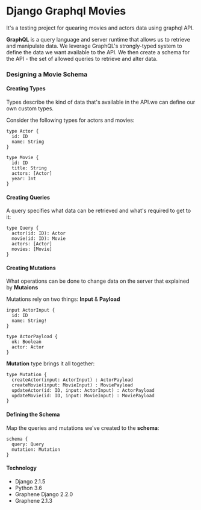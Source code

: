 # Django Graphql Movies
It's a testing project for quearing movies and actors data using graphql API. 

**GraphQL** is a query language and server runtime that 
allows us to retrieve and manipulate data.
We leverage GraphQL's strongly-typed system to define the data we want available to the API. We then create a schema 
for the API - the set of allowed queries to retrieve and alter data.

### Designing a Movie Schema

#### Creating Types
Types describe the kind of data that's available in the API.we can define our own custom types.

Consider the following types for actors and movies:
```.env
type Actor {  
  id: ID
  name: String
}

type Movie {  
  id: ID
  title: String
  actors: [Actor]
  year: Int
}
```
#### Creating Queries
A query specifies what data can be retrieved and what's required to get to it:
```.env
type Query {  
  actor(id: ID): Actor
  movie(id: ID): Movie
  actors: [Actor]
  movies: [Movie]
}
```
#### Creating Mutations
What operations can be done to change data on the server that explained by **Mutaions**

Mutations rely on two things: **Input** & **Payload**
```.env
input ActorInput {  
  id: ID
  name: String!
}

type ActorPayload {  
  ok: Boolean
  actor: Actor
}
```
**Mutation** type brings it all together:
```.env
type Mutation {  
  createActor(input: ActorInput) : ActorPayload
  createMovie(input: MovieInput) : MoviePayload
  updateActor(id: ID, input: ActorInput) : ActorPayload
  updateMovie(id: ID, input: MovieInput) : MoviePayload
}
```
#### Defining the Schema
Map the queries and mutations we've created to the **schema**:
```.env
schema {  
  query: Query
  mutation: Mutation
}
```
#### Technology
* Django 2.1.5
* Python 3.6
* Graphene Django 2.2.0
* Graphene 2.1.3



